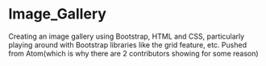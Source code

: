 # Image_Gallery
Creating an image gallery using Bootstrap, HTML and CSS, particularly playing around with Bootstrap libraries like the grid feature, etc.
Pushed from Atom(which is why there are 2 contributors showing for some reason)
